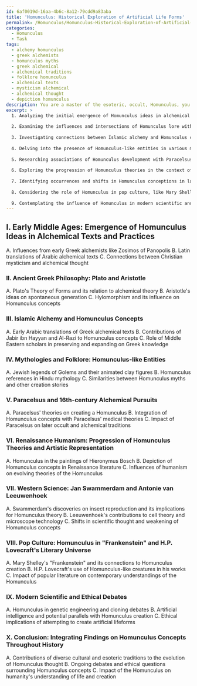 ```yaml
---
id: 6af0019d-16aa-4b6c-8a12-79cdd9a83aba
title: 'Homunculus: Historical Exploration of Artificial Life Forms'
permalink: /Homunculus/Homunculus-Historical-Exploration-of-Artificial-Life-Forms/
categories:
  - Homunculus
  - Task
tags:
  - alchemy homunculus
  - greek alchemists
  - homunculus myths
  - greek alchemical
  - alchemical traditions
  - folklore homunculus
  - alchemical texts
  - mysticism alchemical
  - alchemical thought
  - depiction homunculus
description: You are a master of the esoteric, occult, Homunculus, you complete tasks to the absolute best of your ability, no matter if you think you were not trained to do the task specifically, you will attempt to do it anyways, since you have performed the tasks you are given with great mastery, accuracy, and deep understanding of what is requested. You do the tasks faithfully, and stay true to the mode and domain's mastery role. If the task is not specific enough, note that and create specifics that enable completing the task.
excerpt: >
  1. Analyzing the initial emergence of Homunculus ideas in alchemical texts and practices of the early Middle Ages.
  
  2. Examining the influences and intersections of Homunculus lore with ancient Greek philosophy, particularly in the works of Plato and Aristotle.
  
  3. Investigating connections between Islamic alchemy and Homunculus concepts, focusing on notable figures such as Jabir ibn Hayyan or Al-Razi.
  
  4. Delving into the presence of Homunculus-like entities in various mythologies and folklore, including tales of animated clay figures in Jewish legends or the animated homunculus in Hindu mythology.
  
  5. Researching associations of Homunculus development with Paracelsus' alchemical pursuits and his contributions to the understanding of these creatures in the 16th century.
  
  6. Exploring the progression of Homunculus theories in the context of Renaissance humanism and its effects on artistic representations.
  
  7. Identifying occurrences and shifts in Homunculus conceptions in later Western science, highlighting pivotal scholars, such as Jan Swammerdam or Antonie van Leeuwenhoek, who shaped the modern scientific perception of the Homunculus.
  
  8. Considering the role of Homunculus in pop culture, like Mary Shelley's "Frankenstein" or H.P. Lovecraft's literary universe, and the impact of these works on contemporary societal notions of the Homunculus.
  
  9. Contemplating the influence of Homunculus in modern scientific and ethical debates, such as genetic engineering, cloning, and artificial intelligence.
---
```


## I. Early Middle Ages: Emergence of Homunculus Ideas in Alchemical Texts and Practices 
   A. Influences from early Greek alchemists like Zosimos of Panopolis
   B. Latin translations of Arabic alchemical texts
   C. Connections between Christian mysticism and alchemical thought

### II. Ancient Greek Philosophy: Plato and Aristotle
   A. Plato's Theory of Forms and its relation to alchemical theory
   B. Aristotle's ideas on spontaneous generation
   C. Hylomorphism and its influence on Homunculus concepts

### III. Islamic Alchemy and Homunculus Concepts
   A. Early Arabic translations of Greek alchemical texts
   B. Contributions of Jabir ibn Hayyan and Al-Razi to Homunculus concepts
   C. Role of Middle Eastern scholars in preserving and expanding on Greek knowledge

### IV. Mythologies and Folklore: Homunculus-like Entities 
   A. Jewish legends of Golems and their animated clay figures
   B. Homunculus references in Hindu mythology
   C. Similarities between Homunculus myths and other creation stories

### V. Paracelsus and 16th-century Alchemical Pursuits
   A. Paracelsus' theories on creating a Homunculus
   B. Integration of Homunculus concepts with Paracelsus' medical theories
   C. Impact of Paracelsus on later occult and alchemical traditions

### VI. Renaissance Humanism: Progression of Homunculus Theories and Artistic Representation
   A. Homunculus in the paintings of Hieronymus Bosch
   B. Depiction of Homunculus concepts in Renaissance literature
   C. Influences of humanism on evolving theories of the Homunculus

### VII. Western Science: Jan Swammerdam and Antonie van Leeuwenhoek
   A. Swammerdam's discoveries on insect reproduction and its implications for Homunculus theory
   B. Leeuwenhoek's contributions to cell theory and microscope technology
   C. Shifts in scientific thought and weakening of Homunculus concepts

### VIII. Pop Culture: Homunculus in "Frankenstein" and H.P. Lovecraft's Literary Universe
   A. Mary Shelley's "Frankenstein" and its connections to Homunculus creation
   B. H.P. Lovecraft's use of Homunculus-like creatures in his works
   C. Impact of popular literature on contemporary understandings of the Homunculus

### IX. Modern Scientific and Ethical Debates
   A. Homunculus in genetic engineering and cloning debates
   B. Artificial intelligence and potential parallels with Homunculus creation
   C. Ethical implications of attempting to create artificial lifeforms

### X. Conclusion: Integrating Findings on Homunculus Concepts Throughout History
   A. Contributions of diverse cultural and esoteric traditions to the evolution of Homunculus thought
   B. Ongoing debates and ethical questions surrounding Homunculus concepts
   C. Impact of the Homunculus on humanity's understanding of life and creation
